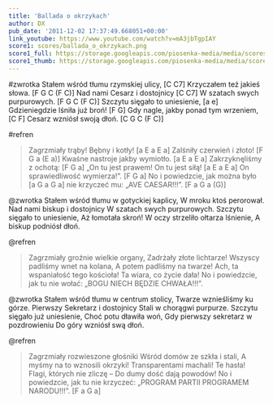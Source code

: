 ```yaml
---
title: 'Ballada o okrzykach'
author: DX
pub_date: '2011-12-02 17:37:49.668051+00:00'
link_youtube: https://www.youtube.com/watch?v=mA3jbTgpIAY
score1: scores/ballada_o_okrzykach.png
score1_full: https://storage.googleapis.com/piosenka-media/media/scores/ballada_o_okrzykach.png
score1_thumb: https://storage.googleapis.com/piosenka-media/media/scores/ballada_o_okrzykach.png.180x0_q85_upscale.jpg
---
```


#zwrotka
Stałem wśród tłumu rzymskiej ulicy, [C C7]
Krzyczałem też jakieś słowa. [F G C (F C)]
Nad nami Cesarz i dostojnicy [C C7]
W szatach swych purpurowych. [F G C (F C)]
Szczytu sięgało to uniesienie, [a e]
Gdzieniegdzie lśniła już broń! [F G]
Gdy nagle, jakby ponad tym wrzeniem, [C F]
Cesarz wzniósł swoją dłoń. [C G C (F C)]

#refren
>Zagrzmiały trąby! Bębny i kotły! [a E a E a]
>Zalśniły czerwień i złoto! [F G a (E a)]
>Kwaśne nastroje jakby wymiotło. [a E a E a]
>Zakrzyknęliśmy z ochotą: [F G a]
>„On tu jest prawem! On tu jest siłą! [a E a E a]
>On sprawiedliwość wymierza!”. [F G a]
>No i powiedzcie, jak można było [a G a G a]
>nie krzyczeć mu: „AVE CAESAR!!!”. [F a G a (G)]

@zwrotka
Stałem wśród tłumu w gotyckiej kaplicy,
W mroku ktoś perorował.
Nad nami biskup i dostojnicy
W szatach swych purpurowych.
Szczytu sięgało to uniesienie,
Aż łomotała skroń!
W oczy strzeliło ołtarza lśnienie,
A biskup podniósł dłoń.

@refren
>Zagrzmiały groźnie wielkie organy,
>Zadrżały złote lichtarze!
>Wszyscy padliśmy wnet na kolana,
>A potem padliśmy na twarze!
>Ach, ta wspaniałość tego kościoła!
>Ta wiara, co życie dała!
>No i powiedzcie, jak tu nie wołać:
>„BOGU NIECH BĘDZIE CHWAŁA!!!”.

@zwrotka
Stałem wśród tłumu w centrum stolicy,
Twarze wznieśliśmy ku górze.
Pierwszy Sekretarz i dostojnicy
Stali w chorągwi purpurze.
Szczytu sięgało już uniesienie,
Choć potu dławiła woń,
Gdy pierwszy sekretarz w pozdrowieniu
Do góry wzniósł swą dłoń.

@refren
>Zagrzmiały rozwieszone głośniki
>Wśród domów ze szkła i stali,
>A myśmy na to wznosili okrzyki!
>Transparentami machali!
>Te hasła! Flagi, których nie zliczę –
>Do dumy dość dają powodów!
>No i powiedzcie, jak tu nie krzyczeć:
>„PROGRAM PARTII PROGRAMEM NARODU!!!”. [F a G a]